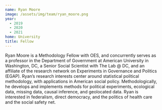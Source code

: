 ```yaml
---
name: Ryan Moore
image: /assets/img/team/ryan_moore.png
year:
  - 2019
  - 2020
  - 2021
home: University
title: Fellow
---
```


Ryan Moore is a Methodology Fellow with OES, and concurrently serves as a professor in the Department of Government at American University in Washington, DC, a Senior Social Scientist with The Lab @ DC, and an affiliate of the research network on Experiments in Governance and Politics (EGAP). Ryan’s research interests center around statistical political methodology, with applications in American social policy. Methodologically, he develops and implements methods for political experiments, ecological data, missing data, causal inference, and geolocated data. Ryan is interested in federalism, direct democracy, and the politics of health care and the social safety net.
